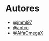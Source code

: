 # Autores

- [@jmml97](https://github.com/jmml97)
- [@antcc](https://github.com/antcc)
- [@AlfaOmegaX](https://github.com/AlfaOmegaX)
